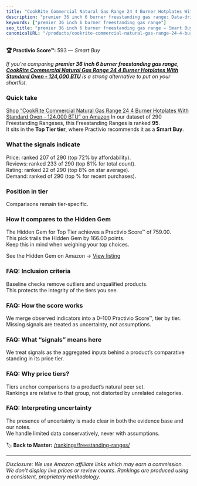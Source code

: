 ```yaml
---
title: "CookRite Commercial Natural Gas Range 24 4 Burner Hotplates With Standard Oven - 124,000 BTU"
description: "premier 36 inch 6 burner freestanding gas range: Data-driven within Top Tier ranking using the Practivio Score™. Positioned by quality, value, demand, findabil…"
keywords: ["premier 36 inch 6 burner freestanding gas range"]
seo_title: "premier 36 inch 6 burner freestanding gas range — Smart Buy Top Tier (2025)"
canonicalURL: "/products/cookrite-commercial-natural-gas-range-24-4-burner-hotplates-with-standard-oven-124000-btu-B07G12MQXW/"
---
```


**🏆 Practivio Score™:** 593 — _Smart Buy_


*If you're comparing **premier 36 inch 6 burner freestanding gas range**, **[CookRite Commercial Natural Gas Range 24 4 Burner Hotplates With Standard Oven - 124,000 BTU](https://www.amazon.com/dp/B07G12MQXW?tag=practivio-20)** is a strong alternative to put on your shortlist.*
### Quick take
[Shop “CookRite Commercial Natural Gas Range 24 4 Burner Hotplates With Standard Oven - 124,000 BTU” on Amazon](https://www.amazon.com/dp/B07G12MQXW?tag=practivio-20)
In our dataset of 290 Freestanding Rangeses, this Freestanding Ranges is ranked **95**.  
It sits in the **Top Tier tier**, where Practivio recommends it as a **Smart Buy**.

### What the signals indicate
Price: ranked 207 of 290 (top 72% by affordability).  
Reviews: ranked 233 of 290 (top 81% for total count).  
Rating: ranked 22 of 290 (top 8% on star average).  
Demand: ranked  of 290 (top % for recent purchases).

### Position in tier
Comparisons remain tier-specific.

### How it compares to the Hidden Gem
The Hidden Gem for Top Tier achieves a Practivio Score™ of 759.00.  
This pick trails the Hidden Gem by 166.00 points.  
Keep this in mind when weighing your top choices.  

See the Hidden Gem on Amazon → [View listing](https://www.amazon.com/dp/B07MYBQKDX?tag=practivio-20)

### FAQ: Inclusion criteria
Baseline checks remove outliers and unqualified products.  
This protects the integrity of the tiers you see.

### FAQ: How the score works
We merge observed indicators into a 0–100 Practivio Score™, tier by tier.  
Missing signals are treated as uncertainty, not assumptions.

### FAQ: What “signals” means here
We treat signals as the aggregated inputs behind a product’s comparative standing in its price tier.

### FAQ: Why price tiers?
Tiers anchor comparisons to a product’s natural peer set.  
Rankings are relative to that group, not distorted by unrelated categories.

### FAQ: Interpreting uncertainty
The presence of uncertainty is made clear in both the evidence base and our notes.  
We handle limited data conservatively, never with assumptions.


🏷️ **Back to Master:** [/rankings/freestanding-ranges/](/rankings/freestanding-ranges/)

---
_Disclosure: We use Amazon affiliate links which may earn a commission. We don’t display live prices or review counts. Rankings are produced using a consistent, proprietary methodology._
